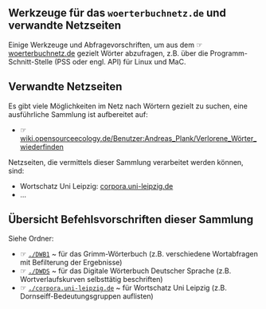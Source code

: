 ## Werkzeuge für das `woerterbuchnetz.de` und verwandte Netzseiten

Einige Werkzeuge und Abfragevorschriften, um aus dem ☞ [woerterbuchnetz.de](https://woerterbuchnetz.de) gezielt Wörter abzufragen, z.B. über die Programm-Schnitt-Stelle (PSS oder engl. API) für Linux und MaC.

## Verwandte Netzseiten

Es gibt viele Möglichkeiten im Netz nach Wörtern gezielt zu suchen, eine ausführliche Sammlung ist aufbereitet auf:
- ☞ [wiki.opensourceecology.de/Benutzer:Andreas_Plank/Verlorene_Wörter_wiederfinden](https://wiki.opensourceecology.de/Benutzer:Andreas_Plank/Verlorene_Wörter_wiederfinden)

Netzseiten, die vermittels dieser Sammlung verarbeitet werden können, sind:
- Wortschatz Uni Leipzig: [corpora.uni-leipzig.de](https://corpora.uni-leipzig.de)
- …

## Übersicht Befehlsvorschriften dieser Sammlung

Siehe Ordner:

- ☞ [`./DWB1`](./DWB1) ~ für das Grimm-Wörterbuch (z.B. verschiedene Wortabfragen mit Befilterung der Ergebnisse)
- ☞ [`./DWDS`](./DWDS) ~ für das Digitale Wörterbuch Deutscher Sprache (z.B. Wortverlaufskurven selbsttätig beschriften)
- ☞ [`./corpora.uni-leipzig.de`](./corpora.uni-leipzig.de) ~ für Wortschatz Uni Leipzig (z.B. Dornseiff-Bedeutungsgruppen auflisten)
